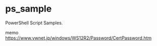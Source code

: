 # ps_sample

PowerShell Script Samples.

memo
https://www.vwnet.jp/windows/WS12R2/Password/CertPassword.htm
